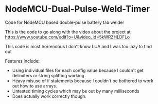 # NodeMCU-Dual-Pulse-Weld-Timer
Code for NodeMCU based double-pulse battery tab welder

This is the code to go along with the video about the project at https://www.youtube.com/edit?o=U&video_id=5kWRZHLDFLo

This code is most horrendous
I don't know LUA and I was too lazy to find out

Features include:
* Using individual files for each config value because I couldn't get delimiters or string splitting working
* Heavy misuse of if statements because I couldn't be bothered to work out how to use arrays.
* Untested timing cycles which may be out by many milliseconds
* Does actually work correctly though.



